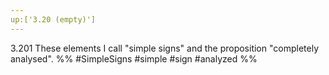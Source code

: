 ```yaml
---
up:['3.20 (empty)']
---
```

3.201 These elements I call "simple signs" and the proposition "completely analysed".
%%
#SimpleSigns #simple #sign #analyzed %%